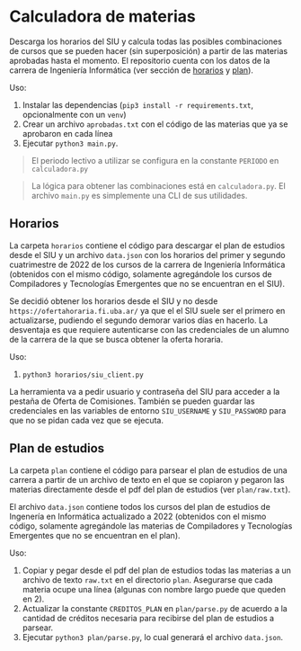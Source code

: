 # Calculadora de materias

Descarga los horarios del SIU y calcula todas las posibles combinaciones de cursos que se pueden hacer (sin superposición) a partir de las materias aprobadas hasta el momento. El repositorio cuenta con los datos de la carrera de Ingeniería Informática (ver sección de [horarios](#horarios) y [plan](#plan-de-estudios)).

Uso:

1. Instalar las dependencias (`pip3 install -r requirements.txt`, opcionalmente con un `venv`)
2. Crear un archivo `aprobadas.txt` con el código de las materias que ya se aprobaron en cada línea
3. Ejecutar `python3 main.py`.

> El periodo lectivo a utilizar se configura en la constante `PERIODO` en `calculadora.py`

> La lógica para obtener las combinaciones está en `calculadora.py`. El archivo `main.py` es simplemente una CLI de sus utilidades.

## Horarios

La carpeta `horarios` contiene el código para descargar el plan de estudios desde el SIU y un archivo `data.json` con los horarios del primer y segundo cuatrimestre de 2022 de los cursos de la carrera de Ingeniería Informática (obtenidos con el mismo código, solamente agregándole los cursos de Compiladores y Tecnologías Emergentes que no se encuentran en el SIU).

Se decidió obtener los horarios desde el SIU y no desde `https://ofertahoraria.fi.uba.ar/` ya que el el SIU suele ser el primero en actualizarse, pudiendo el segundo demorar varios días en hacerlo. La desventaja es que requiere autenticarse con las credenciales de un alumno de la carrera de la que se busca obtener la oferta horaria.

Uso:

1. `python3 horarios/siu_client.py`

La herramienta va a pedir usuario y contraseña del SIU para acceder a la pestaña de Oferta de Comisiones. También se pueden guardar las credenciales en las variables de entorno `SIU_USERNAME` y `SIU_PASSWORD` para que no se pidan cada vez que se ejecuta.

## Plan de estudios

La carpeta `plan` contiene el código para parsear el plan de estudios de una carrera a partir de un archivo de texto en el que se copiaron y pegaron las materias directamente desde el pdf del plan de estudios (ver `plan/raw.txt`).

El archivo `data.json` contiene todos los cursos del plan de estudios de Ingenería en Informática actualizado a 2022 (obtenidos con el mismo código, solamente agregándole las materias de Compiladores y Tecnologías Emergentes que no se encuentran en el plan).

Uso:

1. Copiar y pegar desde el pdf del plan de estudios todas las materias a un archivo de texto `raw.txt` en el directorio `plan`. Asegurarse que cada materia ocupe una línea (algunas con nombre largo puede que queden en 2).
2. Actualizar la constante `CREDITOS_PLAN` en `plan/parse.py` de acuerdo a la cantidad de créditos necesaria para recibirse del plan de estudios a parsear.
3. Ejecutar `python3 plan/parse.py`, lo cual generará el archivo `data.json`.
